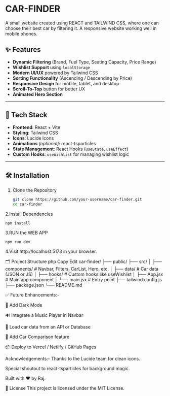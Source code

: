 # CAR-FINDER
A small website created using REACT and TAILWIND CSS, where one can choose their best car by filtering it. A responsive website working well in mobile phones.


## ✨ Features

- **Dynamic Filtering** (Brand, Fuel Type, Seating Capacity, Price Range)
- **Wishlist Support** using `localStorage`
- **Modern UI/UX** powered by Tailwind CSS
- **Sorting Functionality** (Ascending / Descending by Price)
- **Responsive Design** for mobile, tablet, and desktop
- **Scroll-To-Top** button for better UX
- **Animated Hero Section**

---

## 🚀 Tech Stack

- **Frontend**: React + Vite
- **Styling**: Tailwind CSS
- **Icons**: Lucide Icons
- **Animations** *(optional)*: react-tsparticles
- **State Management**: React Hooks (`useState`, `useEffect`)
- **Custom Hooks**: `useWishlist` for managing wishlist logic

---

## 🛠️ Installation

1. Clone the Repository
   ```bash
   git clone https://github.com/your-username/car-finder.git
   cd car-finder
2.Install Dependencies

    npm install
    
3.RUN the WEB APP

    npm run dev
    
4.Visit http://localhost:5173 in your browser.

🗂️ Project Structure
php
Copy
Edit
car-finder/
├── public/
├── src/
│   ├── components/     # Navbar, Filters, CarList, Hero, etc.
│   ├── data/           # Car data (JSON or JS)
│   ├── hooks/          # Custom hooks like useWishlist
│   ├── App.jsx         # Main app component
│   └── main.jsx        # Entry point
├── tailwind.config.js
├── package.json
└── README.md


✅ Future Enhancements:-

🌙 Add Dark Mode

🔊 Integrate a Music Player in Navbar

📁 Load car data from an API or Database

💬 Add Car Comparison feature

📦 Deploy to Vercel / Netlify / GitHub Pages

Acknowledgements:-
Thanks to the Lucide team for clean icons.

Special shoutout to react-tsparticles for background magic.

Built with ❤️ by Raj.

📄 License
This project is licensed under the MIT License.
